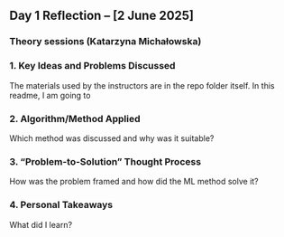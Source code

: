 ## **Day 1 Reflection – [2 June 2025]**
### Theory sessions (Katarzyna Michałowska)
### **1. Key Ideas and Problems Discussed**
The materials used by the instructors are in the repo folder itself. In this readme, I am going to 



### **2. Algorithm/Method Applied**
Which method was discussed and why was it suitable?

### **3. “Problem-to-Solution” Thought Process**
How was the problem framed and how did the ML method solve it?

### **4. Personal Takeaways**
What did I learn?



